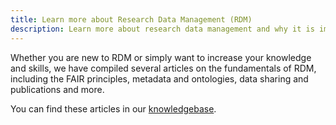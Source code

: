 ```yaml
---
title: Learn more about Research Data Management (RDM)
description: Learn more about research data management and why it is important (to us). 
---
```


Whether you are new to RDM or simply want to increase your knowledge and skills, we have compiled several articles on the fundamentals of RDM, including the FAIR principles, metadata and ontologies, data sharing and publications and more.

You can find these articles in our [knowledgebase](https://nfdi4plants.org/nfdi4plants.knowledgebase/docs/fundamentals/index.html).